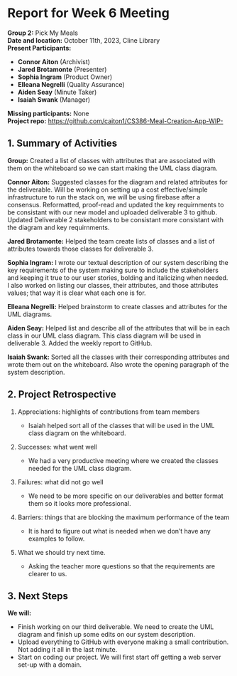 # Report for Week 6 Meeting  
**Group 2:** Pick My Meals  
**Date and location:** October 11th, 2023, Cline Library  
**Present Participants:**   
* **Connor Aiton** (Archivist)  
* **Jared Brotamonte** (Presenter)  
* **Sophia Ingram** (Product Owner)  
* **Elleana Negrelli** (Quality Assurance)  
* **Aiden Seay** (Minute Taker)  
* **Isaiah Swank** (Manager)  

**Missing participants:**  None    
**Project repo:** https://github.com/caiton1/CS386-Meal-Creation-App-WIP-  

## 1. Summary of Activities  
**Group:** Created a list of classes with attributes that are associated with them on the whiteboard so we can start making the UML class diagram. 

**Connor Aiton:** Suggested classes for the diagram and related attributes for the deliverable. Will be working on setting up a cost effective/simple infrastructure to run the stack on, we will be using firebase after a consensus. Reformatted, proof-read and updated the key requirnments to be consistant with our new model and uploaded deliverable 3 to github. Updated Deliverable 2 stakeholders to be consistant more consistant with the diagram and key requirnments.

**Jared Brotamonte:** Helped the team create lists of classes and a list of attributes towards those classes for deliverable 3. 

**Sophia Ingram:** I wrote our textual description of our system describing the key requirements of the system making sure to include the stakeholders and keeping it true to our user stories, bolding and italicizing when needed. I also worked on listing our classes, their attributes, and those attributes values; that way it is clear what each one is for.   

**Elleana Negrelli:** Helped brainstorm to create classes and attributes for the UML diagrams. 

**Aiden Seay:** Helped list and describe all of the attributes that will be in each class in our UML class diagram. This class diagram will be used in deliverable 3. Added the weekly report to GitHub.

**Isaiah Swank:** Sorted all the classes with their corresponding attributes and wrote them out on the whiteboard. Also wrote the opening paragraph of the system description.

## 2. Project Retrospective
1. Appreciations: highlights of contributions from team members
    * Isaiah helped sort all of the classes that will be used in the UML class diagram on the whiteboard.

2. Successes: what went well
    * We had a very productive meeting where we created the classes needed for the UML class diagram. 

3. Failures: what did not go well
    * We need to be more specific on our deliverables and better format them so it looks more professional. 

4. Barriers: things that are blocking the maximum performance of the team
    * It is hard to figure out what is needed when we don’t have any examples to follow.

7. What we should try next time.
    * Asking the teacher more questions so that the requirements are clearer to us.

## 3. Next Steps  
**We will:**
 * Finish working on our third deliverable. We need to create the UML diagram and finish up some edits on our system description.
 * Upload everything to GitHub with everyone making a small contribution. Not adding it all in the last minute.
 * Start on coding our project. We will first start off getting a web server set-up with a domain. 





